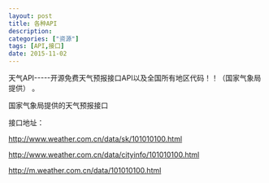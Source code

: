 ```yaml
---
layout: post
title: 各种API
description: 
categories: ["资源"]
tags: [API,接口]
date: 2015-11-02
---
```


天气API-----开源免费天气预报接口API以及全国所有地区代码！！（国家气象局提供） 。

国家气象局提供的天气预报接口

接口地址：

http://www.weather.com.cn/data/sk/101010100.html

http://www.weather.com.cn/data/cityinfo/101010100.html

http://m.weather.com.cn/data/101010100.html